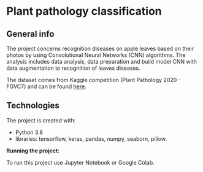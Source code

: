 # Plant pathology classification


## General info
The project concerns recognition diseases on apple leaves based on their photos by using Convolutional Neural Networks (CNN) algorithms. The analysis includes data analysis, data preparation and build model CNN with data augmentation to recognition of  leaves diseases.

The dataset comes from Kaggle competition (Plant Pathology 2020 - FGVC7) and can be found [here](https://www.kaggle.com/c/plant-pathology-2020-fgvc7/data).

## Technologies

The project is created with:

- Python 3.8
- libraries: tensorflow, keras, pandas, numpy, seaborn, pillow.

**Running the project:**

To run this project use Jupyter Notebook or Google Colab.
